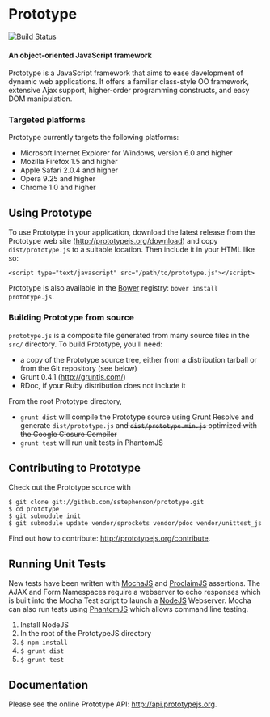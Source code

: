 Prototype
=========

[![Build Status](https://travis-ci.org/jwestbrook/prototype.png?branch=master-w-updates)](https://travis-ci.org/jwestbrook/prototype)

#### An object-oriented JavaScript framework ####

Prototype is a JavaScript framework that aims to ease development of dynamic 
web applications.  It offers a familiar class-style OO framework, extensive
Ajax support, higher-order programming constructs, and easy DOM manipulation.

### Targeted platforms ###

Prototype currently targets the following platforms:

* Microsoft Internet Explorer for Windows, version 6.0 and higher
* Mozilla Firefox 1.5 and higher
* Apple Safari 2.0.4 and higher
* Opera 9.25 and higher
* Chrome 1.0 and higher

Using Prototype
---------------

To use Prototype in your application, download the latest release from the 
Prototype web site (<http://prototypejs.org/download>) and copy 
`dist/prototype.js` to a suitable location. Then include it in your HTML
like so:

    <script type="text/javascript" src="/path/to/prototype.js"></script>

Prototype is also available in the [Bower](http://bower.io) registry: `bower install prototype.js`.

### Building Prototype from source ###

`prototype.js` is a composite file generated from many source files in 
the `src/` directory. To build Prototype, you'll need:

* a copy of the Prototype source tree, either from a distribution tarball or
  from the Git repository (see below)
* Grunt 0.4.1 (<http://gruntjs.com/>)
* RDoc, if your Ruby distribution does not include it

From the root Prototype directory,

* `grunt dist` will compile the Prototype source using Grunt Resolve and generate `dist/prototype.js` <strike>and `dist/prototype.min.js` optimized with the Google Closure Compiler</strike>
* `grunt test` will run unit tests in PhantomJS

Contributing to Prototype
-------------------------

Check out the Prototype source with 

    $ git clone git://github.com/sstephenson/prototype.git
    $ cd prototype
    $ git submodule init
    $ git submodule update vendor/sprockets vendor/pdoc vendor/unittest_js

Find out how to contribute: <http://prototypejs.org/contribute>.

Running Unit Tests
-------------

New tests have been written with [MochaJS](http://visionmedia.github.io/mocha/) and [ProclaimJS](https://github.com/rowanmanning/proclaim) assertions. The AJAX and Form Namespaces require a webserver to echo responses which is built into the Mocha Test script to launch a [NodeJS](http://nodejs.org/) Webserver. Mocha can also run tests using [PhantomJS](http://phantomjs.org/) which allows command line testing.

 1. Install NodeJS
 2. In the root of the PrototypeJS directory
 3. `$ npm install`
 4. `$ grunt dist`
 5. `$ grunt test`
 

Documentation
-------------

Please see the online Prototype API: <http://api.prototypejs.org>.
